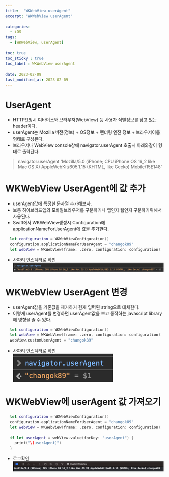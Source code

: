 ```yaml
---
title:  "WKWebView userAgent"
excerpt: "WKWebView userAgent"

categories:
  - iOS
tags:
  - [WKWebView, userAgent]

toc: true
toc_sticky : true
toc_label : WKWebView userAgent

date: 2023-02-09
last_modified_at: 2023-02-09
---
```


# UserAgent
- HTTP요청시 디바이스와 브라우저(WebView) 등 사용자 식별정보를 담고 있는 header이다.
- userAgent는 Mozilla 버전(정보) + OS정보 + 렌더링 엔진 정보 + 브라우저이름 형태로 구성된다.
- 브라우저나 WebView console창에 navigator.userAgent 호출시 아래와같이 형태로 출력된다.

> navigator.userAgent
> 'Mozilla/5.0 (iPhone; CPU iPhone OS 16_2 like Mac OS X) AppleWebKit/605.1.15 (KHTML, like Gecko) Mobile/15E148'  

# WKWebView UserAgent에 값 추가
- userAgent값에 특정한 문자열 추가해보자.
- 보통 하이브리드앱와 모바일브라우저를 구분하거나 앱인지 웹인지 구분하기위해서 사용된다.
- Swift에서 WKWebView생성시 Configuration에 applicationNameForUserAgent에 값을 추가한다.

``` Swift
  let configuration = WKWebViewConfiguration()
  configuration.applicationNameForUserAgent = "changok89"
  let webView = WKWebView(frame: .zero, configuration: configuration)
```

- 사파리 인스펙터로 확인
![Image Alt userAgent1](/assets/img/contents/userAgent/userAgent1.png)

# WKWebView UserAgent 변경
- userAgent값을 기존값을 제거하거 현재 입력된 string으로 대체한다.
- 이렇게 userAgent를 변경하면 userAgent값을 보고 동작하는 javascript library에 영향을 줄 수 있다.

``` Swift
  let configuration = WKWebViewConfiguration()
  let webView = WKWebView(frame: .zero, configuration: configuration)
  webView.customUserAgent = "changok89"
```

- 사파리 인스펙터로 확인  
![Image Alt userAgent2](/assets/img/contents/userAgent/userAgent2.png)

# WKWebView에 userAgent 값 가져오기

``` Swift
  let configuration = WKWebViewConfiguration()
  configuration.applicationNameForUserAgent = "changok89"
  let webView = WKWebView(frame: .zero, configuration: configuration)

  if let userAgent = webView.value(forKey: "userAgent") {
    print("\(userAgent)")
  }
```

- 로그확인
![Image Alt userAgent3](/assets/img/contents/userAgent/userAgent3.png)
